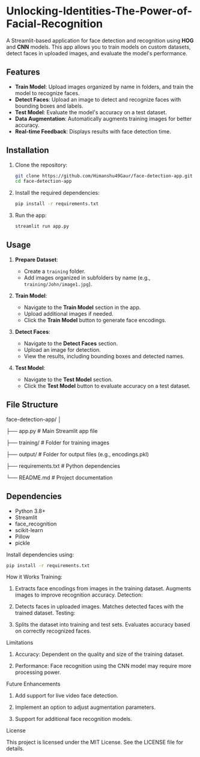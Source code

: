 ﻿# Unlocking-Identities-The-Power-of-Facial-Recognition

A Streamlit-based application for face detection and recognition using **HOG** and **CNN** models. This app allows you to train models on custom datasets, detect faces in uploaded images, and evaluate the model's performance.

## Features
- **Train Model**: Upload images organized by name in folders, and train the model to recognize faces.
- **Detect Faces**: Upload an image to detect and recognize faces with bounding boxes and labels.
- **Test Model**: Evaluate the model's accuracy on a test dataset.
- **Data Augmentation**: Automatically augments training images for better accuracy.
- **Real-time Feedback**: Displays results with face detection time.

## Installation
1. Clone the repository:
    ```bash
    git clone https://github.com/Himanshu49Gaur/face-detection-app.git
    cd face-detection-app
    ```
2. Install the required dependencies:
    ```bash
    pip install -r requirements.txt
    ```

3. Run the app:
    ```bash
    streamlit run app.py
    ```

## Usage
1. **Prepare Dataset**:
   - Create a `training` folder.
   - Add images organized in subfolders by name (e.g., `training/John/image1.jpg`).

2. **Train Model**:
   - Navigate to the **Train Model** section in the app.
   - Upload additional images if needed.
   - Click the **Train Model** button to generate face encodings.

3. **Detect Faces**:
   - Navigate to the **Detect Faces** section.
   - Upload an image for detection.
   - View the results, including bounding boxes and detected names.

4. **Test Model**:
   - Navigate to the **Test Model** section.
   - Click the **Test Model** button to evaluate accuracy on a test dataset.

## File Structure
face-detection-app/ 
│ 

├── app.py # Main Streamlit app file 

├── training/ # Folder for training images

├── output/ # Folder for output files (e.g., encodings.pkl)

├── requirements.txt # Python dependencies 

└── README.md # Project documentation


## Dependencies
- Python 3.8+
- Streamlit
- face_recognition
- scikit-learn
- Pillow
- pickle

Install dependencies using:
```bash
pip install -r requirements.txt
```

How it Works
Training:

1. Extracts face encodings from images in the training dataset.
Augments images to improve recognition accuracy.
Detection:

2. Detects faces in uploaded images.
Matches detected faces with the trained dataset.
Testing:

3. Splits the dataset into training and test sets.
Evaluates accuracy based on correctly recognized faces.

Limitations

1. Accuracy: Dependent on the quality and size of the training dataset.

2. Performance: Face recognition using the CNN model may require more processing power.

Future Enhancements

1. Add support for live video face detection.

2. Implement an option to adjust augmentation parameters.

3. Support for additional face recognition models.

License

This project is licensed under the MIT License. See the LICENSE file for details.












